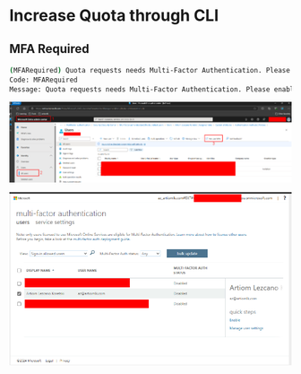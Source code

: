 # Increase Quota through CLI

## MFA Required

```bash
(MFARequired) Quota requests needs Multi-Factor Authentication. Please enable Multi-Factor Authentication for your tenant/account by following the instructions at https://learn.microsoft.com/en-us/azure/active-directory/authentication/howto-mfa-userstates and try again.
Code: MFARequired
Message: Quota requests needs Multi-Factor Authentication. Please enable Multi-Factor Authentication for your tenant/account by following the instructions at https://learn.microsoft.com/en-us/azure/active-directory/authentication/howto-mfa-userstates and try again.
```

![Entra MFA](mfa/entra-mfa-1.png)

![Entra MFA](mfa/entra-mfa-2.png)
